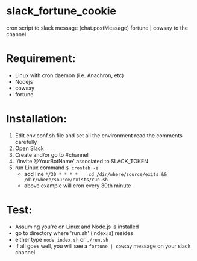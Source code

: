 # slack_fortune_cookie
cron script to slack message (chat.postMessage) fortune | cowsay to the channel

# Requirement:
* Linux with cron daemon (i.e. Anachron, etc)
* Nodejs
* cowsay
* fortune

# Installation:
1. Edit env.conf.sh file and set all the environment
   read the comments carefully
2. Open Slack
3. Create and/or go to #channel
4. '/invite @YourBotName' associated to SLACK_TOKEN
5. run Linux command `$ crontab -e`
	* add line `*/30 * * * * 	cd /dir/where/source/exits && /dir/where/source/exists/run.sh `
	* above example will cron every 30th minute
# Test:
* Assuming you're on Linux and Node.js is installed
* go to directory where 'run.sh' (index.js) resides
* either type `node index.sh` or `./run.sh`
* If all goes well, you will see a `fortune | cowsay` message on your slack channel
